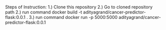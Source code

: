 Steps of Instruction:
1.) Clone this repository
2.) Go to cloned repository path
2.) run command docker build -t adityagrand/cancer-predictor-flask:0.0.1 .
3.) run command docker run -p 5000:5000 adityagrand/cancer-predictor-flask:0.0.1
